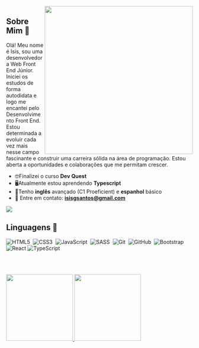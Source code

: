 <img src="https://i.makeagif.com/media/6-20-2018/hH5G05.gif" min-width="400px" max-width="400px" width="400px" align="right">

## Sobre Mim :mag_right:
 Olá! Meu nome é Isis, sou uma desenvolvedora Web Front End Júnior. <br>
 Iniciei os estudos de forma autodidata e logo me encantei pelo Desenvolvimento Front End. Estou determinada a evoluir cada vez mais nesse campo fascinante e construir uma carreira sólida na área de programação. Estou aberta a oportunidades e colaborações que me permitam crescer.

- :nerd_face:Finalizei o curso **Dev Quest**
- :desktop_computer:Atualmente estou aprendendo **Typescript**
- :open_book:Tenho **inglês** avançado (C1 Proeficient) e **espanhol** básico
- 💌 Entre em contato: **isisgsantos@gmail.com**

<a href="https://www.linkedin.com/in/isis-gon%C3%A7alves-santos/" target="_blank"><img src="https://img.shields.io/badge/-LinkedIn-%230077B5?style=for-the-badge&logo=linkedin&logoColor=white" target="_blank"></a>
<br>

## Linguagens :monocle_face:
![HTML5](https://img.shields.io/badge/-HTML5-E34F26?style=for-the-badge&logo=html5&logoColor=white)&nbsp;
![CSS3](https://img.shields.io/badge/css3-%231572B6.svg?style=for-the-badge&logo=css3&logoColor=white)&nbsp;
![JavaScript](https://img.shields.io/badge/Javascript-F7DF1E.svg?style=for-the-badge&logo=javascript&logoColor=black)&nbsp;
![SASS](https://img.shields.io/badge/sass-deeppink.svg?style=for-the-badge&logo=sass&logoColor=white)&nbsp;
![Git](https://img.shields.io/badge/-git-red?style=for-the-badge&logo=Git&logoColor=white)&nbsp;
![GitHub](https://img.shields.io/badge/-GitHub-181717?style=for-the-badge&logo=github)&nbsp;
![Bootstrap](https://img.shields.io/badge/Bootstrap-563D7C?style=for-the-badge&logo=bootstrap&logoColor=white)&nbsp;
![React](https://img.shields.io/badge/react-%2320232a.svg?style=for-the-badge&logo=react&logoColor=%2361DAFB)
![TypeScript](https://img.shields.io/badge/typescript-%23007ACC.svg?style=for-the-badge&logo=typescript&logoColor=white)


<br> <br>

 <div>
   <a href="https://github.com/Isis-gsantos">
   <img height="180em" src="https://github-readme-stats.vercel.app/api?username=Isis-gsantos&show_icons=true&theme=radical&include_all_commits=true&count_private=true"/>
   <img height="180em" src="https://github-readme-stats.vercel.app/api/top-langs/?username=Isis-gsantos&layout=compact&langs_count=6&theme=tokyonight"/>
</div>
